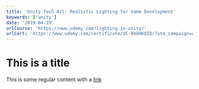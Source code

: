 ```yaml
---
title: 'Unity Tech Art: Realistic Lighting for Game Development'
keywords: ['unity']
date: '2019-04-19'
urlCourse: 'https://www.udemy.com/lighting-in-unity/'
urlCert: 'https://www.udemy.com/certificate/UC-NX8HK8IQ/?utm_campaign=email&utm_source=sendgrid.com&utm_medium=email'
---
```


# This is a title

This is some regular content with a [link](https://google.com)